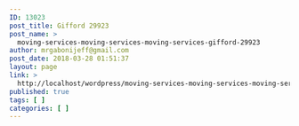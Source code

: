 ```yaml
---
ID: 13023
post_title: Gifford 29923
post_name: >
  moving-services-moving-services-moving-services-gifford-29923
author: mrgabonijeff@gmail.com
post_date: 2018-03-28 01:51:37
layout: page
link: >
  http://localhost/wordpress/moving-services-moving-services-moving-services-gifford-29923/
published: true
tags: [ ]
categories: [ ]
---
```


